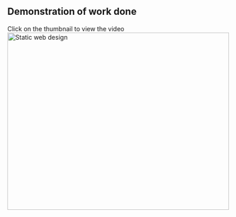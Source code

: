 ## Demonstration of work done
     

Click on the thumbnail to view the video     
<a href="http://www.youtube.com/watch?v=lx0Ng5Zmk1E" target="_blank"><img src="http://img.youtube.com/vi/lx0Ng5Zmk1E/0.jpg" 
alt="Static web design" width="500" height="400"/></a>

